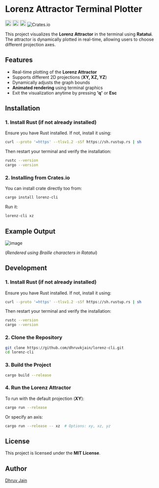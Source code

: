 # Lorenz Attractor Terminal Plotter

[<img alt="github" src="https://img.shields.io/badge/github-dhruvkjain/lorenz_cli-8da0cb?style=for-the-badge&labelColor=555555&logo=github" height="20">](https://github.com/dhruvkjain/lorenz-cli)
[<img alt="crates.io" src="https://img.shields.io/crates/v/lorenz-cli.svg?style=for-the-badge&color=fc8d62&logo=rust" height="20">](https://crates.io/crates/lorenz-cli)
[<img alt="docs.rs" src="https://img.shields.io/badge/docs.rs-lorenz_cli-66c2a5?style=for-the-badge&labelColor=555555&logo=docs.rs" height="20">](https://docs.rs/lorenz-cli)
![Crates.io](https://img.shields.io/crates/d/lorenz-cli)

This project visualizes the **Lorenz Attractor** in the terminal using **Ratatui**. The attractor is dynamically plotted in real-time, allowing users to choose different projection axes.

## Features
- Real-time plotting of the **Lorenz Attractor**
- Supports different 2D projections (**XY, XZ, YZ**)
- Dynamically adjusts the graph bounds
- **Animated rendering** using terminal graphics
- Exit the visualization anytime by pressing **'q'** or **Esc**

## Installation
### **1. Install Rust (if not already installed)**
Ensure you have Rust installed. If not, install it using:
```sh
curl --proto '=https' --tlsv1.2 -sSf https://sh.rustup.rs | sh
```
Then restart your terminal and verify the installation:
```sh
rustc --version
cargo --version
```

### **2. Installing from Crates.io**
You can install crate directly too from:
```sh
cargo install lorenz-cli
```
Run it:
```sh
lorenz-cli xz
```

## Example Output
![image](https://github.com/user-attachments/assets/420bcce7-493f-4976-9366-e4a069805ed5)

(*Rendered using Braille characters in Ratatui*)

## Development
### **1. Install Rust (if not already installed)**
Ensure you have Rust installed. If not, install it using:
```sh
curl --proto '=https' --tlsv1.2 -sSf https://sh.rustup.rs | sh
```
Then restart your terminal and verify the installation:
```sh
rustc --version
cargo --version
```

### **2. Clone the Repository**
```sh
git clone https://github.com/dhruvkjain/lorenz-cli.git
cd lorenz-cli
```

### **3. Build the Project**
```sh
cargo build --release
```

### **4. Run the Lorenz Attractor**
To run with the default projection (**XY**):
```sh
cargo run --release
```
Or specify an axis:
```sh
cargo run --release -- xz  # Options: xy, xz, yz
```

## License
This project is licensed under the **MIT License**.

## Author
[Dhruv Jain](https://github.com/dhruvkjain)

